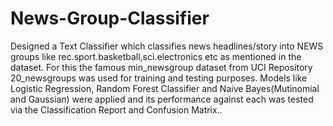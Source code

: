 # News-Group-Classifier
Designed a Text Classifier which classifies news headlines/story into NEWS groups like rec.sport.basketball,sci.electronics etc as mentioned in the dataset. For this the famous min_newsgroup dataset from UCI Repository 20_newsgroups was used for training and testing purposes. Models like Logistic Regression, Random Forest Classifier and Naive Bayes(Mutinomial and Gaussian) were applied and its performance against each was tested via the Classification Report and Confusion Matrix.. 
